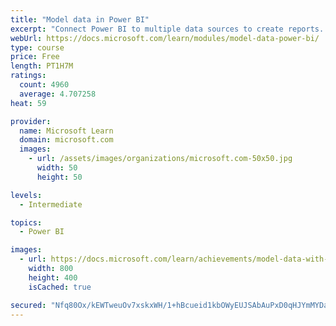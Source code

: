 ```yaml
---
title: "Model data in Power BI"
excerpt: "Connect Power BI to multiple data sources to create reports. Define the relationship between your data sources."
webUrl: https://docs.microsoft.com/learn/modules/model-data-power-bi/
type: course
price: Free
length: PT1H7M
ratings:
  count: 4960
  average: 4.707258
heat: 59

provider:
  name: Microsoft Learn
  domain: microsoft.com
  images:
    - url: /assets/images/organizations/microsoft.com-50x50.jpg
      width: 50
      height: 50

levels:
  - Intermediate

topics:
  - Power BI

images:
  - url: https://docs.microsoft.com/learn/achievements/model-data-with-power-bi-desktop-social.png
    width: 800
    height: 400
    isCached: true

secured: "Nfq80Ox/kEWTweuOv7xskxWH/1+hBcueid1kbOWyEUJSAbAuPxD0qHJYmMYDaIw3TbU0pFCmrueGVavpjKRoHmLyPHkOHW9ZqYVg1zv5DQAjQPRkK31cA8376z1oN5ZMTtnRfsUPuLwFH5RDJLGgwws7XhtdvFaec0m5Hx/CLRhzfYc9b3Lrbg1FXPHQB9lJ7XAKx8HsolAqGKIwpDg+Rrp5HmApUMhXaleQz+USDJvkkcc8hEpI28EAqrTErzeuUZoMmj7slVyEed6oLIX6ky4VfUhFvmxFIP77EdaJSksThNNO7rZ2UDXiAyrSKFvC1bRIATHaHAz9WuMR8gbq66oJN4MkVSXd/Uk9FmM9lAXXBEazIFPYxcU49+E+698097lYSnLWh6Oy2++giT87HWuWoLfN1jgHamTnVy9YnwQ=;dBCckRVr72FAYXGkgCqgWw=="
---
```


